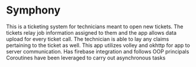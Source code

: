 # Symphony
This is a ticketing system for technicians meant to open new tickets.
The tickets relay job information assigned to them and the app allows data upload for every ticket call.
The technician is able to lay any claims pertaining to the ticket as well.
This app utilizes volley and okhttp for app to server communication.
Has firebase integration and follows OOP principals
Coroutines have been leveraged to carry out asynchronous tasks
